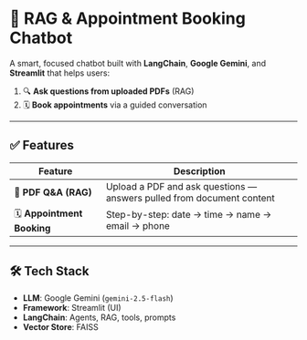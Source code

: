 # 🤖 RAG & Appointment Booking Chatbot

A smart, focused chatbot built with **LangChain**, **Google Gemini**, and **Streamlit** that helps users:

1. 🔍 **Ask questions from uploaded PDFs** (RAG)
2. 🗓️ **Book appointments** via a guided conversation

---

## ✅ Features

| Feature | Description |
|--------|-------------|
| 📄 **PDF Q&A (RAG)** | Upload a PDF and ask questions — answers pulled from document content |
| 🗓️ **Appointment Booking** | Step-by-step: date → time → name → email → phone |


---

## 🛠️ Tech Stack

- **LLM**: Google Gemini (`gemini-2.5-flash`)
- **Framework**: Streamlit (UI)
- **LangChain**: Agents, RAG, tools, prompts
- **Vector Store**: FAISS 

